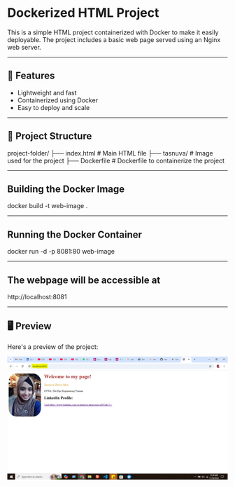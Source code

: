 # Dockerized HTML Project

This is a simple HTML project containerized with Docker to make it easily deployable. The project includes a basic web page served using an Nginx web server.

---

## 🚀 Features
- Lightweight and fast
- Containerized using Docker
- Easy to deploy and scale

---

## 📂 Project Structure
project-folder/ 
├── index.html # Main HTML file
├── tasnuva/ # Image used for the project 
├── Dockerfile # Dockerfile to containerize the project

---

## Building the Docker Image
docker build -t web-image .

---

## Running the Docker Container
docker run -d -p 8081:80 web-image

---

## The webpage will be accessible at
http://localhost:8081

---

## 🖥️ Preview
Here's a preview of the project:

![Project Screenshot](screenshot.png)



